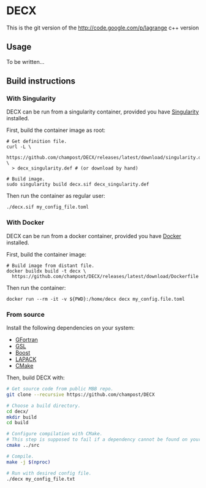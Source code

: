 # DECX

This is the git version of the http://code.google.com/p/lagrange c++ version

## Usage

To be written...

## Build instructions

### With Singularity

DECX can be run from a singularity container,
provided you have [Singularity] installed.

First, build the container image as root:
```
# Get definition file.
curl -L \
  https://github.com/champost/DECX/releases/latest/download/singularity.def \
  > decx_singularity.def # (or download by hand)

# Build image.
sudo singularity build decx.sif decx_singularity.def
```

Then run the container as regular user:
```
./decx.sif my_config_file.toml
```

[Singularity]: https://sylabs.io/

### With Docker

DECX can be run from a docker container,
provided you have [Docker] installed.

First, build the container image:
```
# Build image from distant file.
docker buildx build -t decx \
  https://github.com/champost/DECX/releases/latest/download/Dockerfile
```

Then run the container:
```
docker run --rm -it -v ${PWD}:/home/decx decx my_config.file.toml
```

[Docker]: https://www.docker.com/


### From source

Install the following dependencies on your system:
- [GFortran]
- [GSL]
- [Boost]
- [LAPACK]
- [CMake]

[gfortran]: https://gcc.gnu.org/wiki/GFortran
[gsl]: https://www.gnu.org/software/gsl/
[boost]: https://www.boost.org/
[LAPACK]: http://www.netlib.org/lapack/
[CMake]: https://cmake.org/

Then, build DECX with:

```bash
# Get source code from public MBB repo.
git clone --recursive https://github.com/champost/DECX

# Choose a build directory.
cd decx/
mkdir build
cd build

# Configure compilation with CMake.
# This step is supposed to fail if a dependency cannot be found on your system.
cmake ../src

# Compile.
make -j $(nproc)

# Run with desired config file.
./decx my_config_file.txt
```
